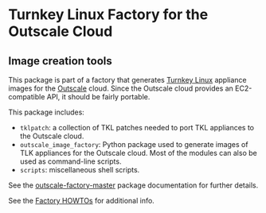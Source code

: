 Turnkey Linux Factory for the Outscale Cloud
============================================
Image creation tools
--------------------
This package is part of a factory that generates
[Turnkey Linux](http://turnkeylinux.org) appliance images for the
[Outscale](http://www.outscale.com) cloud. Since the Outscale cloud
provides an EC2-compatible API, it should be fairly portable.

This package includes:
 * `tklpatch`: a collection of TKL patches needed to port TKL
   appliances to the Outscale cloud.
 * `outscale_image_factory`: Python package used to generate images of
   TLK appliances for the Outscale cloud. Most of the modules can also be
   used as command-line scripts.
 * `scripts`: miscellaneous shell scripts.

See the
[outscale-factory-master](http://github.com/nodalink/outscale-factory-master)
package documentation for further details.

See the
[Factory HOWTOs](http://nodalink.github.io/outscale-image-factory) for
additional info.
